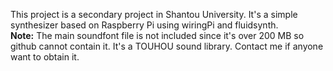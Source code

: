 This project is a secondary project in Shantou University. It's a simple synthesizer based on Raspberry Pi using wiringPi and fluidsynth.     
**Note:** The main soundfont file is not included since it's over 200 MB so github cannot contain it. It's a TOUHOU sound library. Contact me if anyone want to obtain it.
